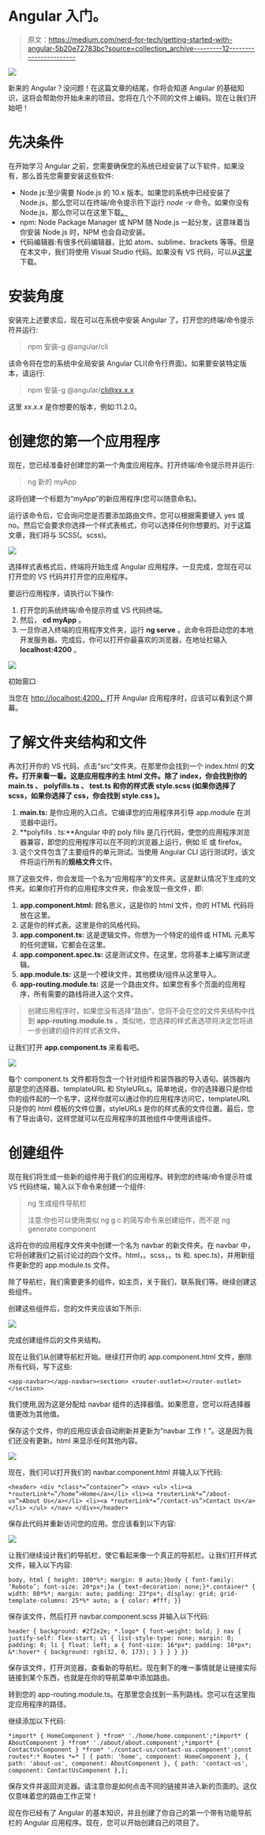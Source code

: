 # Angular 入门。

> 原文：<https://medium.com/nerd-for-tech/getting-started-with-angular-5b20e72783bc?source=collection_archive---------12----------------------->

![](img/229ca6de3e5bba6c0ae2867f368646ec.png)

新来的 Angular？没问题！在这篇文章的结尾，你将会知道 Angular 的基础知识，这将会帮助你开始未来的项目。您将在几个不同的文件上编码。现在让我们开始吧！

# **先决条件**

在开始学习 Angular 之前，您需要确保您的系统已经安装了以下软件，如果没有，那么首先您需要安装这些软件:

*   Node.js:至少需要 Node.js 的 10.x 版本。如果您的系统中已经安装了 Node.js，那么您可以在终端/命令提示符下运行 *node -v* 命令。如果你没有 Node.js，那么你可以在这里下载[。](https://nodejs.org/en/)
*   npm: Node Package Manager 或 NPM 随 Node.js 一起分发，这意味着当你安装 Node.js 时，NPM 也会自动安装。
*   代码编辑器:有很多代码编辑器，比如 atom、sublime、brackets 等等。但是在本文中，我们将使用 Visual Studio 代码。如果没有 VS 代码，可以从[这里](https://code.visualstudio.com/)下载。

# **安装角度**

安装完上述要求后，现在可以在系统中安装 Angular 了。打开您的终端/命令提示符并运行:

> npm 安装-g @angular/cli

该命令将在您的系统中全局安装 Angular CLI(命令行界面)。如果要安装特定版本，请运行:

> npm 安装-g @angular/cli@xx.x.x

这里 *xx.x.x* 是你想要的版本，例如:11.2.0。

# **创建您的第一个应用程序**

现在，您已经准备好创建您的第一个角度应用程序。打开终端/命令提示符并运行:

> ng 新的 myApp

这将创建一个标题为“myApp”的新应用程序(您可以随意命名)。

运行该命令后，它会询问您是否要添加路由文件。您可以根据需要键入 yes 或 no。然后它会要求你选择一个样式表格式，你可以选择任何你想要的。对于这篇文章，我们将与 SCSS(。scss)。

![](img/7177655027b1c8773db4f3922e48f043.png)

选择样式表格式后，终端将开始生成 Angular 应用程序。一旦完成，您现在可以打开您的 VS 代码并打开您的应用程序。

要运行应用程序，请执行以下操作:

1.  打开您的系统终端/命令提示符或 VS 代码终端。
2.  然后， **cd myApp** 。
3.  一旦你进入终端的应用程序文件夹，运行 **ng serve** 。此命令将启动您的本地开发服务器。完成后，你可以打开你最喜欢的浏览器，在地址栏输入 **localhost:4200** 。

![](img/4d9965d43ab3e9e26998b97c5cdd783f.png)

初始窗口

当您在 [http://localhost:4200，](http://localhost:4200,)打开 Angular 应用程序时，应该可以看到这个屏幕。

# **了解文件夹结构和文件**

再次打开你的 VS 代码，点击“src”文件夹。在那里你会找到一个 index.html 的**文件。打开来看一看。这是应用程序的主 html 文件。除了 index，你会找到你的 **main.ts** 、 **polyfills.ts** 、 **test.ts** 和你的样式表 **style.scss** (如果你选择了 scss，如果你选择了 css，你会找到 **style.css** )。**

1.  **main.ts:** 是你应用的入口点。它编译您的应用程序并引导 app.module 在浏览器中运行。
2.  **polyfills . ts:**Angular 中的 poly fills 是几行代码，使您的应用程序浏览器兼容，即您的应用程序可以在不同的浏览器上运行，例如 IE 或 firefox。
3.  这个文件包含了主要组件的单元测试。当使用 Angular CLI 运行测试时，该文件将运行所有的**规格文件**文件。

除了这些文件，你会发现一个名为“应用程序”的文件夹。这是默认情况下生成的文件夹。如果你打开你的应用程序文件夹，你会发现一些文件，即:

1.  **app.component.html:** 顾名思义，这是你的 html 文件，你的 HTML 代码将放在这里。
2.  这是你的样式表。这里是你的风格代码。
3.  **app.component.ts:** 这是逻辑文件。你想为一个特定的组件或 HTML 元素写的任何逻辑，它都会在这里。
4.  **app.component.spec.ts:** 这是测试文件。在这里，您将基本上编写测试逻辑。
5.  **app.module.ts:** 这是一个模块文件，其他模块/组件从这里导入。
6.  **app-routing.module.ts:** 这是一个路由文件。如果您有多个页面的应用程序，所有需要的路线将进入这个文件。

> 创建应用程序时，如果您没有选择“路由”，您将不会在您的文件夹结构中找到 **app-routing.module.ts** 。类似地，您选择的样式表选项将决定您将进一步创建的组件的样式表文件。

让我们打开 **app.component.ts** 来看看吧。

![](img/442087e3b309ed3abf5b280241446a54.png)

每个 component.ts 文件都将包含一个针对组件和装饰器的导入语句。装饰器内部是您的选择器、templateURL 和 StyleURLs。简单地说，你的选择器只是你给你的组件起的一个名字，这样你就可以通过你的应用程序访问它，templateURL 只是你的 html 模板的文件位置，styleURLs 是你的样式表的文件位置。最后，您有了导出语句，这样您就可以在应用程序的其他组件中使用该组件。

# **创建组件**

现在我们将生成一些新的组件用于我们的应用程序。转到您的终端/命令提示符或 VS 代码终端，输入以下命令来创建一个组件:

> ng 生成组件导航栏
> 
> 注意:你也可以使用类似 ng g c <component-name>的简写命令来创建组件，而不是 ng generate component<component-name></component-name></component-name>

这将在你的应用程序文件夹中创建一个名为 navbar 的新文件夹。在 navbar 中，它将创建我们之前讨论过的四个文件。html，。scss，。ts 和. spec.ts)，并用新组件更新您的 app.module.ts 文件。

除了导航栏，我们需要更多的组件，如主页，关于我们，联系我们等。继续创建这些组件。

创建这些组件后，您的文件夹应该如下所示:

![](img/17f2f00f9021f15fd51ee031ef718763.png)

完成创建组件后的文件夹结构。

现在让我们从创建导航栏开始。继续打开你的 app.component.html 文件，删除所有代码，写下这些:

```
<app-navbar></app-navbar><section> <router-outlet></router-outlet></section>
```

我们使用<app-navbar>,因为这是分配给 navbar 组件的选择器值。如果愿意，您可以将选择器值更改为其他值。</app-navbar>

保存这个文件，你的应用应该会自动刷新并更新为“navbar 工作！”。这是因为我们还没有更新。html 来显示任何其他内容。

![](img/41a124566e2f31a296df1049cb80ba79.png)

现在，我们可以打开我们的 navbar.component.html 并输入以下代码:

```
<header> <div *class*=”container”> <nav> <ul> <li><a *routerLink*=”/home”>Home</a></li> <li><a *routerLink*=”/about-us”>About Us</a></li> <li><a *routerLink*=”/contact-us”>Contact Us</a></li> </ul> </nav> </div></header>
```

保存此代码并重新访问您的应用。您应该看到以下内容:

![](img/e232fa08fceb636ec8fd15871db85c68.png)

让我们继续设计我们的导航栏，使它看起来像一个真正的导航栏。让我们打开样式文件，输入以下内容:

```
body, html { height: 100*%*; margin: 0 auto;}body { font-family: ‘Roboto’; font-size: 20*px*;}a { text-decoration: none;}*.container* { width: 80*%*; margin: auto; padding: 23*px*; display: grid; grid-template-columns: 25*%* auto; a { color: #fff; }}
```

保存该文件，然后打开 navbar.component.scss 并输入以下代码:

```
header { background: #2f2e2e; *.logo* { font-weight: bold; } nav { justify-self: flex-start; ul { list-style-type: none; margin: 0; padding: 0; li { float: left; a { font-size: 16*px*; padding: 10*px*; &*:hover* { background: rgb(32, 0, 173); } } } } }}
```

保存该文件，打开浏览器，查看新的导航栏。现在剩下的唯一事情就是让链接实际链接到某个东西，也就是在你的导航菜单中添加路由。

转到您的 app-routing.module.ts。在那里您会找到一系列路线。您可以在这里指定应用程序的路径。

继续添加以下代码:

```
*import* { HomeComponent } *from* './home/home.component';*import* { AboutComponent } *from* './about/about.component';*import* { ContactUsComponent } *from* './contact-us/contact-us.component';const routes*:* Routes *=* [ { path: 'home', component: HomeComponent }, { path: 'about-us', component: AboutComponent }, { path: 'contact-us', component: ContactUsComponent },];
```

保存文件并返回浏览器。请注意你是如何点击不同的链接并进入新的页面的。这仅仅意味着您的路由工作正常！

现在你已经有了 Angular 的基本知识，并且创建了你自己的第一个带有功能导航栏的 Angular 应用程序。现在，您可以开始创建自己的项目了。